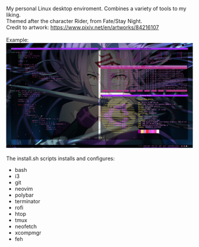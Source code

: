My personal Linux desktop enviroment. Combines a variety of tools to my liking.<br>
Themed after the character Rider, from Fate/Stay Night.<br>
Credit to artwork: https://www.pixiv.net/en/artworks/84216107<br><br>
Example:<br>
![Example](./GetImage.png)
<br>
<br>
The install.sh scripts installs and configures:
- bash
- i3
- git
- neovim
- polybar
- terminator
- rofi
- htop
- tmux
- neofetch
- xcompmgr
- feh
